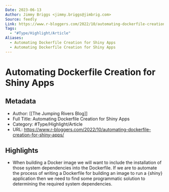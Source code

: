 ```yaml
---
Date: 2023-06-13
Author: Jimmy Briggs <jimmy.briggs@jimbrig.com>
Source: feedly
Link: https://www.r-bloggers.com/2022/10/automating-dockerfile-creation-for-shiny-apps/
Tags:
  - "#Type/Highlight/Article"
Aliases:
  - Automating Dockerfile Creation for Shiny Apps
  - Automating Dockerfile Creation for Shiny Apps
---
```

# Automating Dockerfile Creation for Shiny Apps

## Metadata
- Author: [[The Jumping Rivers Blog]]
- Full Title: Automating Dockerfile Creation for Shiny Apps
- Category: #Type/Highlight/Article
- URL: https://www.r-bloggers.com/2022/10/automating-dockerfile-creation-for-shiny-apps/

## Highlights
- When building a Docker image we will want to include the
  installation of those system dependencies into the Dockerfile. If we are
  to automate the process of writing a Dockerfile for building an image to
  run a {shiny} application then we need to find some programmatic
  solution to determining the required system dependencies.
